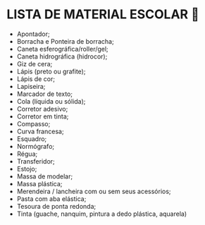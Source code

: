 # LISTA DE MATERIAL ESCOLAR :school:

- Apontador;
- Borracha e Ponteira de borracha;
- Caneta esferográfica/roller/gel;
- Caneta hidrográfica (hidrocor);
- Giz de cera;
- Lápis (preto ou grafite);
- Lápis de cor;
- Lapiseira;
- Marcador de texto;
- Cola (líquida ou sólida);
- Corretor adesivo;
- Corretor em tinta;
- Compasso;
- Curva francesa;
- Esquadro;
- Normógrafo;
- Régua;
- Transferidor;
- Estojo;
- Massa de modelar;
- Massa plástica;
- Merendeira / lancheira com ou sem seus acessórios;
- Pasta com aba elástica;
- Tesoura de ponta redonda;
- Tinta (guache, nanquim, pintura a dedo plástica, aquarela)